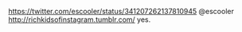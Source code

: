 https://twitter.com/escooler/status/341207262137810945 @escooler http://richkidsofinstagram.tumblr.com/ yes.